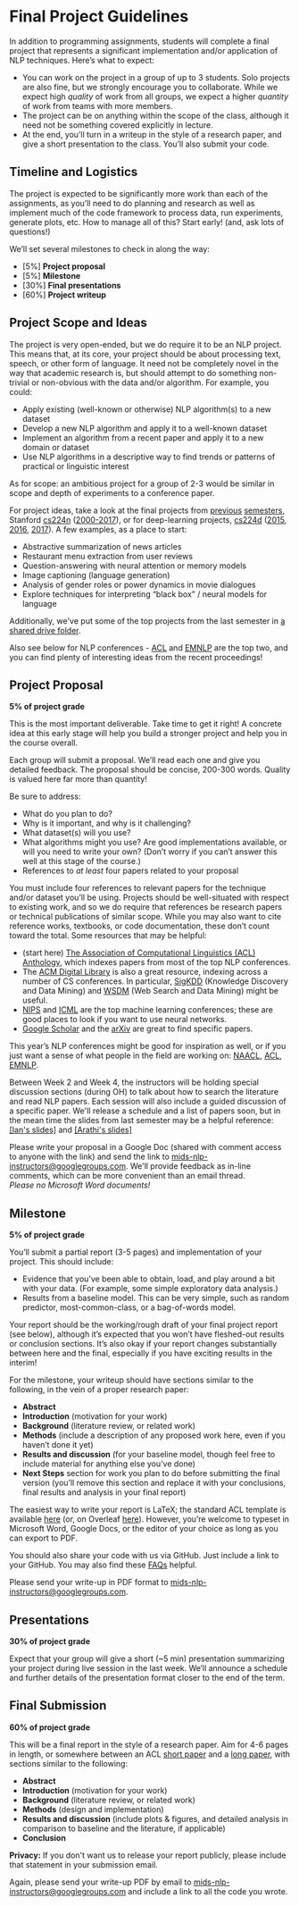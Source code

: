 # Final Project Guidelines

In addition to programming assignments, students will complete a final project that represents a significant implementation and/or application of NLP techniques. Here’s what to expect:
- You can work on the project in a group of up to 3 students. Solo projects are also fine, but we strongly encourage you to collaborate.  While we expect high _quality_ of work from all groups, we expect a higher _quantity_ of work from teams with more members.
- The project can be on anything within the scope of the class, although it need not be something covered explicitly in lecture.
- At the end, you’ll turn in a writeup in the style of a research paper, and give a short presentation to the class. You’ll also submit your code.

## Timeline and Logistics
The project is expected to be significantly more work than each of the assignments, as you’ll need to do planning and research as well as implement much of the code framework to process data, run experiments, generate plots, etc. How to manage all of this? Start early! (and, ask lots of questions!)

We’ll set several milestones to check in along the way:
- [5%] **Project proposal**
- [5%] **Milestone**
- [30%] **Final presentations**
- [60%] **Project writeup**

## Project Scope and Ideas
The project is very open-ended, but we do require it to be an NLP project. This means that, at its core, your project should be about processing text, speech, or other form of language. It need not be completely novel in the way that academic research is, but should attempt to do something non-trivial or non-obvious with the data and/or algorithm. For example, you could:
- Apply existing (well-known or otherwise) NLP algorithm(s) to a new dataset
- Develop a new NLP algorithm and apply it to a well-known dataset
- Implement an algorithm from a recent paper and apply it to a new domain or dataset
- Use NLP algorithms in a descriptive way to find trends or patterns of practical or linguistic interest

As for scope: an ambitious project for a group of 2-3 would be similar in scope and depth of experiments to a conference paper.

For project ideas, take a look at the final projects from [previous](example-comment-quality.pdf) [semesters](example-grammar.pdf), Stanford [cs224n](https://web.stanford.edu/class/cs224n/index.html) ([2000-2017](http://nlp.stanford.edu/courses/cs224n/)), or for deep-learning projects, [cs224d](http://cs224d.stanford.edu/) ([2015](http://cs224d.stanford.edu/reports_2015.html), [2016](http://cs224d.stanford.edu/reports_2016.html), [2017](https://web.stanford.edu/class/archive/cs/cs224n/cs224n.1174/reports.html)). A few examples, as a place to start:
- Abstractive summarization of news articles
- Restaurant menu extraction from user reviews
- Question-answering with neural attention or memory models
- Image captioning (language generation)
- Analysis of gender roles or power dynamics in movie dialogues
- Explore techniques for interpreting “black box” / neural models for language

Additionally, we've put some of the top projects from the last semester in [a shared drive folder](https://drive.google.com/open?id=1bPRt9qWU4K1uqHiaZ3yt5hw13dZtvUq6).

Also see below for NLP conferences - [ACL](http://aclweb.org/anthology/P/P17/) and [EMNLP](http://aclweb.org/anthology/D/D17/) are the top two, and you can find plenty of interesting ideas from the recent proceedings!

## Project Proposal
**5% of project grade**

This is the most important deliverable. Take time to get it right! A concrete idea at this early stage will help you build a stronger project and help you in the course overall.

Each group will submit a proposal.  We’ll read each one and give you detailed feedback. The proposal should be concise, 200-300 words. Quality is valued here far more than quantity!

Be sure to address:
- What do you plan to do?
- Why is it important, and why is it challenging?
- What dataset(s) will you use?
- What algorithms might you use? Are good implementations available, or will you need to write your own? (Don’t worry if you can’t answer this well at this stage of the course.)
- References to _at least_ four papers related to your proposal

You must include four references to relevant papers for the technique and/or dataset you’ll be using. Projects should be well-situated with respect to existing work, and so we do require that references be research papers or technical publications of similar scope. While you may also want to cite reference works, textbooks, or code documentation, these don’t count toward the total. Some resources that may be helpful:
- (start here) [The Association of Computational Linguistics (ACL) Anthology](http://aclweb.org/anthology/), which indexes papers from most of the top NLP conferences.
- The [ACM Digital Library](http://dl.acm.org/) is also a great resource, indexing across a number of CS conferences. In particular, [SigKDD](http://www.kdd.org/) (Knowledge Discovery and Data Mining) and [WSDM](http://www.wsdm-conference.org/) (Web Search and Data Mining) might be useful.
- [NIPS](https://papers.nips.cc/) and [ICML](http://proceedings.mlr.press/v70/) are the top machine learning conferences; these are good places to look if you want to use neural networks.
- [Google Scholar](https://scholar.google.com/) and the [arXiv](https://arxiv.org/) are great to find specific papers.

This year’s NLP conferences might be good for inspiration as well, or if you just want a sense of what people in the field are working on: [NAACL](http://aclweb.org/anthology/N/N16/), [ACL](http://aclweb.org/anthology/P/P17/), [EMNLP](http://aclweb.org/anthology/D/D17/).

Between Week 2 and Week 4, the instructors will be holding special discussion sections (during OH) to talk about how to search the literature and read NLP papers. Each session will also include a guided discussion of a specific paper. We'll release a schedule and a list of papers soon, but in the mean time the slides from last semester may be a helpful reference: [[Ian's slides]](https://docs.google.com/presentation/d/1joG07orXnTQAeAicTzdf0fFk1VMPaq4-PtW_tJwwJCg/preview) and [[Arathi's slides]](https://docs.google.com/presentation/d/1wDbBaYhaxix82QjbU9_-g9TG0ZlI-jCgi-zlYaZkyNg/preview)

Please write your proposal in a Google Doc (shared with comment access to anyone with the link) and send the link to mids-nlp-instructors@googlegroups.com. We'll provide feedback as in-line comments, which can be more convenient than an email thread.  
_Please no Microsoft Word documents!_

## Milestone
**5% of project grade**

You’ll submit a partial report (3-5 pages) and implementation of your project. This should include:
- Evidence that you’ve been able to obtain, load, and play around a bit with your data.  (For example,  some simple exploratory data analysis.)
- Results from a baseline model. This can be very simple, such as random predictor, most-common-class, or a bag-of-words model.

Your report should be the working/rough draft of your final project report (see below), although it’s expected that you won’t have fleshed-out results or conclusion sections. It’s also okay if your report changes substantially between here and the final, especially if you have exciting results in the interim!  

For the milestone, your writeup should have sections similar to the following, in the vein of a proper research paper:
- **Abstract**
- **Introduction** (motivation for your work)
- **Background** (literature review, or related work)
- **Methods** (include a description of any proposed work here, even if you haven’t done it yet)
- **Results and discussion** (for your baseline model, though feel free to include material for anything else you’ve done)
- **Next Steps** section for work you plan to do before submitting the final version (you’ll remove this section and replace it with your conclusions, final results and analysis in your final report)

The easiest way to write your report is LaTeX; the standard ACL template is available [here](http://acl2018.org/call-for-papers/#paper-submission-and-templates) (or, on Overleaf [here](https://www.overleaf.com/latex/templates/template-for-2-columns-acl-proceedings-style/bdxxrbqzsmpv#.WGV0frYrLdR)). However, you’re welcome to typeset in Microsoft Word, Google Docs, or the editor of your choice as long as you can export to PDF.

You should also share your code with us via GitHub.  Just include a link to your GitHub.  You may also find these [FAQs](faq.md) helpful.

Please send your write-up in PDF format to mids-nlp-instructors@googlegroups.com.

## Presentations 
**30% of project grade**

Expect that your group will give a short (~5 min) presentation summarizing your project during live session in the last week. We’ll announce a schedule and further details of the presentation format closer to the end of the term.

## Final Submission
**60% of project grade**

This will be a final report in the style of a research paper. Aim for 4-6 pages in length, or somewhere between an ACL [short paper](http://aclweb.org/anthology/P/P16/#2000) and a [long paper](http://aclweb.org/anthology/P/P16/#1000), with sections similar to the following:
- **Abstract**
- **Introduction** (motivation for your work)
- **Background** (literature review, or related work)
- **Methods** (design and implementation)
- **Results and discussion** (include plots & figures, and detailed analysis in comparison to baseline and the literature, if applicable)
- **Conclusion**

**Privacy:** If you don't want us to release your report publicly, please include that statement in your submission email.

Again, please send your write-up PDF by email to mids-nlp-instructors@googlegroups.com and include a link to all the code you wrote.

